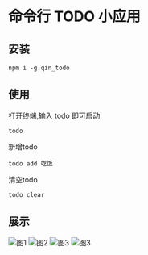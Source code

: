 # 命令行 TODO 小应用

## 安装
```
npm i -g qin_todo
```
## 使用
打开终端,输入 todo 即可启动
```
todo
```

新增todo
```
todo add 吃饭
```

清空todo
```
todo clear
```
## 展示
![图1](https://www.bakenray.com/qin_todo/images/img_1.png)
![图2](https://www.bakenray.com/qin_todo/images/img_2.png)
![图3](https://www.bakenray.com/qin_todo/images/img_3.png)
![图3](https://www.bakenray.com/qin_todo/images/img_4.png)
